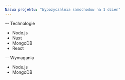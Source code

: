 ```yaml
---
Nazwa projektu: "Wypozyczalnia samochodow na 1 dzien"
---
```


-- Technologie
- Node.js
- Nuxt
- MongoDB
- React

-- Wymagania
- Node.js
- MongoDB